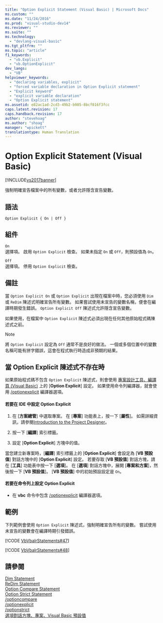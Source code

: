 ```yaml
---
title: "Option Explicit Statement (Visual Basic) | Microsoft Docs"
ms.custom: ""
ms.date: "11/24/2016"
ms.prod: "visual-studio-dev14"
ms.reviewer: ""
ms.suite: ""
ms.technology: 
  - "devlang-visual-basic"
ms.tgt_pltfrm: ""
ms.topic: "article"
f1_keywords: 
  - "vb.Explicit"
  - "vb.OptionExplicit"
dev_langs: 
  - "VB"
helpviewer_keywords: 
  - "declaring variables, explicit"
  - "forced variable declaration in Option Explicit statement"
  - "Explicit keyword"
  - "explicit variable declaration"
  - "Option Explicit statement"
ms.assetid: e82ac1ad-2cd3-49b2-b985-8bcf016f3fcc
caps.latest.revision: 17
caps.handback.revision: 17
author: "stevehoag"
ms.author: "shoag"
manager: "wpickett"
translationtype: Human Translation
---
```

# Option Explicit Statement (Visual Basic)
[!INCLUDE[vs2017banner](../../../csharp/includes/vs2017banner.md)]

強制明確宣告檔案中的所有變數，或者允許隱含宣告變數。  
  
## 語法  
  
```  
Option Explicit { On | Off }  
```  
  
## 組件  
 `On`  
 選擇項。  啟用 `Option Explicit` 檢查。  如果未指定 `On` 或 `Off`，則預設值為 `On`。  
  
 `Off`  
 選擇項。  停用 `Option Explicit` 檢查。  
  
## 備註  
 當 `Option Explicit On` 或 `Option Explicit` 出現在檔案中時，您必須使用 `Dim` 或 `ReDim` 陳述式明確宣告所有變數。  如果嘗試使用未宣告的變數名稱，便會在編譯時期發生錯誤。  `Option Explicit Off` 陳述式允許隱含宣告變數。  
  
 如果使用，在檔案中 `Option Explicit` 陳述式必須出現在任何其他原始程式碼陳述式之前。  
  
> [!NOTE]
>  將 `Option Explicit` 設定為 `Off` 通常不是良好的做法。  一個或多個位置中的變數名稱可能有拼字錯誤，這會在程式執行時造成非預期的結果。  
  
## 當 Option Explicit 陳述式不存在時  
 如果原始程式碼不包含 `Option Explicit` 陳述式，則會使用 [專案設計工具、編譯頁 \(Visual Basic\)](/visual-studio/ide/reference/compile-page-project-designer-visual-basic) 上的 \[**Option Explicit**\] 設定。  如果使用命令列編譯器，就會使用 [\/optionexplicit](../../../visual-basic/reference/command-line-compiler/optionexplicit.md) 編譯器選項。  
  
#### 若要在 IDE 中設定 Option Explicit  
  
1.  在 \[**方案總管**\] 中選取專案。  在 \[**專案**\] 功能表上，按一下 \[**屬性**\]。  如需詳細資訊，請參閱[Introduction to the Project Designer](http://msdn.microsoft.com/zh-tw/898dd854-c98d-430c-ba1b-a913ce3c73d7)。  
  
2.  按一下 \[**編譯**\] 索引標籤。  
  
3.  設定 \[**Option Explicit**\] 方塊中的值。  
  
 當您建立新專案時，\[**編譯**\] 索引標籤上的 \[**Option Explicit**\] 會設定為 \[**VB 預設值**\] 對話方塊中的 \[**Option Explicit**\] 設定。  若要存取 \[**VB 預設值**\] 對話方塊，請在 \[**工具**\] 功能表中按一下 \[**選項**\]。  在 \[**選項**\] 對話方塊中，展開 \[**專案和方案**\]，然後按一下 \[**VB 預設值**\]。  \[**VB 預設值**\] 中的初始預設設定是 `On`。  
  
#### 若要在命令列上設定 Option Explicit  
  
-   在 **vbc** 命令中包含 [\/optionexplicit](../../../visual-basic/reference/command-line-compiler/optionexplicit.md) 編譯器選項。  
  
## 範例  
 下列範例會使用 `Option Explicit` 陳述式，強制明確宣告所有的變數。  嘗試使用未宣告的變數會在編譯時期引發錯誤。  
  
 [!CODE [VbVbalrStatements#47](../CodeSnippet/VS_Snippets_VBCSharp/VbVbalrStatements#47)]  
  
 [!CODE [VbVbalrStatements#48](../CodeSnippet/VS_Snippets_VBCSharp/VbVbalrStatements#48)]  
  
## 請參閱  
 [Dim Statement](../../../visual-basic/language-reference/statements/dim-statement.md)   
 [ReDim Statement](../../../visual-basic/language-reference/statements/redim-statement.md)   
 [Option Compare Statement](../../../visual-basic/language-reference/statements/option-compare-statement.md)   
 [Option Strict Statement](../../../visual-basic/language-reference/statements/option-strict-statement.md)   
 [\/optioncompare](../../../visual-basic/reference/command-line-compiler/optioncompare.md)   
 [\/optionexplicit](../../../visual-basic/reference/command-line-compiler/optionexplicit.md)   
 [\/optionstrict](../../../visual-basic/reference/command-line-compiler/optionstrict.md)   
 [選項對話方塊、專案、Visual Basic 預設值](/visual-studio/ide/reference/visual-basic-defaults-projects-options-dialog-box)